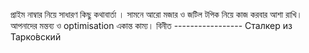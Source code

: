 প্রাইম নাম্বার নিয়ে সাধারণ কিছু কথাবার্তা । সামনে আরো মজার ও জটিল টপিক নিয়ে কাজ করবার আশা রাখি। আপনাদের মন্তব্য ও optimisation একান্ত কাম্য। বিনীত ----------------- Сталкер из Тарко́вский
